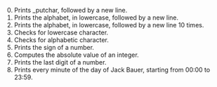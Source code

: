0. Prints _putchar, followed by a new line.
1. Prints the alphabet, in lowercase, followed by a new line.
2. Prints the alphabet, in lowercase, followed by a new line 10 times.
3. Checks for lowercase character.
4. Checks for alphabetic character.
5. Prints the sign of a number.
6. Computes the absolute value of an integer.
7. Prints the last digit of a number.
8. Prints every minute of the day of Jack Bauer, starting from 00:00 to 23:59.
